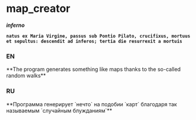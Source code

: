 # map_creator

***inferno***

**`natus ex Maria Virgine, passus sub Pontio Pilato, crucifixus, mortuus et sepultus: descendit ad inferos; tertia die resurrexit a mortuis`**

<h3> EN </h3> 
**The program generates something like maps thanks to the so-called random walks**

<h3> RU </h3>
**Программа генерирует `нечто` на подобии `карт` благодаря так называемым `случайным блужданиям`**
